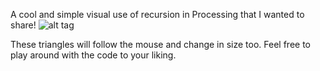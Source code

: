 A cool and simple visual use of recursion in Processing that I wanted to share!
![alt tag](http://puu.sh/g5ysl/4d04243450.png)


These triangles will follow the mouse and change in size too.
Feel free to play around with the code to your liking.
